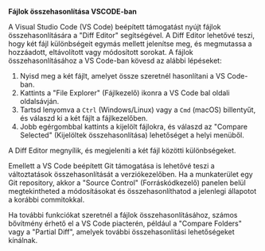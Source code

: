 **Fájlok összehasonlítása VSCODE-ban**

A Visual Studio Code (VS Code) beépített támogatást nyújt fájlok összehasonlítására a "Diff Editor" segítségével. A Diff Editor lehetővé teszi, hogy két fájl különbségeit egymás mellett jelenítse meg, és megmutassa a hozzáadott, eltávolított vagy módosított sorokat. A fájlok összehasonlításához a VS Code-ban kövesd az alábbi lépéseket:

1. Nyisd meg a két fájlt, amelyet össze szeretnél hasonlítani a VS Code-ban.
2. Kattints a "File Explorer" (Fájlkezelő) ikonra a VS Code bal oldali oldalsávján.
3. Tartsd lenyomva a `Ctrl` (Windows/Linux) vagy a `Cmd` (macOS) billentyűt, és válaszd ki a két fájlt a fájlkezelőben.
4. Jobb egérgombbal kattints a kijelölt fájlokra, és válaszd az "Compare Selected" (Kijelöltek összehasonlítása) lehetőséget a helyi menüből.

A Diff Editor megnyílik, és megjeleníti a két fájl közötti különbségeket.

Emellett a VS Code beépített Git támogatása is lehetővé teszi a változtatások összehasonlítását a verziókezelőben. Ha a munkaterület egy Git repository, akkor a "Source Control" (Forráskódkezelő) panelen belül megtekintheted a módosításokat és összehasonlíthatod a jelenlegi állapotot a korábbi commitokkal.

Ha további funkciókat szeretnél a fájlok összehasonlításához, számos bővítmény érhető el a VS Code piacterén, például a "Compare Folders" vagy a "Partial Diff", amelyek további összehasonlítási lehetőségeket kínálnak.


